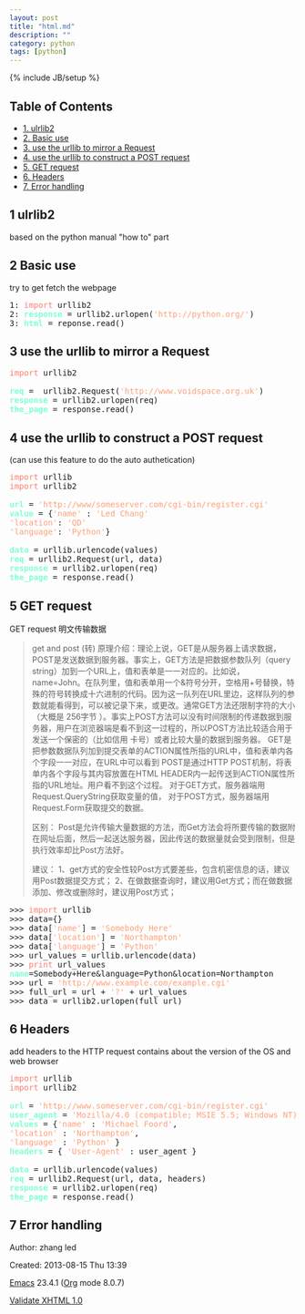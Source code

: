 ```yaml
---
layout: post
title: "html.md"
description: ""
category: python 
tags: [python]
---
```

{% include JB/setup %}
<div id="table-of-contents">
<h2>Table of Contents</h2>
<div id="text-table-of-contents">
<ul>
<li><a href="#sec-1">1. ulrlib2</a></li>
<li><a href="#sec-2">2. Basic use</a></li>
<li><a href="#sec-3">3. use the urllib to mirror a Request</a></li>
<li><a href="#sec-4">4. use the urllib to construct a POST request</a></li>
<li><a href="#sec-5">5. GET request</a></li>
<li><a href="#sec-6">6. Headers</a></li>
<li><a href="#sec-7">7. Error handling</a></li>
</ul>
</div>
</div>
<div id="outline-container-sec-1" class="outline-2">
<h2 id="sec-1"><span class="section-number-2">1</span> ulrlib2</h2>
<div class="outline-text-2" id="text-1">
<p>
based on the python manual "how to" part
</p>
</div>
</div>
<div id="outline-container-sec-2" class="outline-2">
<h2 id="sec-2"><span class="section-number-2">2</span> Basic use</h2>
<div class="outline-text-2" id="text-2">
<p>
try to get fetch the webpage
</p>

<div class="org-src-container">

<pre class="src src-python"><span class="linenr">1: </span><span style="color: #fa8072;">import</span> urllib2 
<span class="linenr">2: </span><span style="color: #7fffd4; font-weight: bold;">response</span> = urllib2.urlopen(<span style="color: #ffa07a;">'http://python.org/'</span>)
<span class="linenr">3: </span><span style="color: #7fffd4; font-weight: bold;">html</span> = reponse.read()
</pre>
</div>
</div>
</div>
<div id="outline-container-sec-3" class="outline-2">
<h2 id="sec-3"><span class="section-number-2">3</span> use the urllib to mirror a Request</h2>
<div class="outline-text-2" id="text-3">
<div class="org-src-container">

<pre class="src src-python"><span style="color: #fa8072;">import</span> urllib2

<span style="color: #7fffd4; font-weight: bold;">req</span> =  urllib2.Request(<span style="color: #ffa07a;">'http://www.voidspace.org.uk'</span>)
<span style="color: #7fffd4; font-weight: bold;">response</span> = urllib2.urlopen(req)
<span style="color: #7fffd4; font-weight: bold;">the_page</span> = response.read()
</pre>
</div>
</div>
</div>
<div id="outline-container-sec-4" class="outline-2">
<h2 id="sec-4"><span class="section-number-2">4</span> use the urllib to construct a POST request</h2>
<div class="outline-text-2" id="text-4">
<p>
(can use this feature to do the auto authetication)
</p>

<div class="org-src-container">

<pre class="src src-python"><span style="color: #fa8072;">import</span> urllib
<span style="color: #fa8072;">import</span> urllib2

<span style="color: #7fffd4; font-weight: bold;">url</span> = <span style="color: #ffa07a;">'http://www/someserver.com/cgi-bin/register.cgi'</span>
<span style="color: #7fffd4; font-weight: bold;">value</span> = {<span style="color: #ffa07a;">'name'</span> : <span style="color: #ffa07a;">'Led Chang'</span>
<span style="color: #ffa07a;">'location'</span>: <span style="color: #ffa07a;">'QD'</span>
<span style="color: #ffa07a;">'language'</span>: <span style="color: #ffa07a;">'Python'</span>}

<span style="color: #7fffd4; font-weight: bold;">data</span> = urllib.urlencode(values)
<span style="color: #7fffd4; font-weight: bold;">req</span> = urllib2.Request(url, data)
<span style="color: #7fffd4; font-weight: bold;">response</span> = urllib2.urlopen(req)
<span style="color: #7fffd4; font-weight: bold;">the_page</span> = response.read()
</pre>
</div>
</div>
</div>

<div id="outline-container-sec-5" class="outline-2">
<h2 id="sec-5"><span class="section-number-2">5</span> GET request</h2>
<div class="outline-text-2" id="text-5">
<p>
GET request 明文传输数据
</p>
<blockquote>
<p>
get and post (转)
原理介绍：理论上说，GET是从服务器上请求数据，POST是发送数据到服务器。事实上，GET方法是把数据参数队列（query string）加到一个URL上，值和表单是一一对应的。比如说，name=John。在队列里，值和表单用一个&amp;符号分开，空格用+号替换，特 殊的符号转换成十六进制的代码。因为这一队列在URL里边，这样队列的参数就能看得到，可以被记录下来，或更改。通常GET方法还限制字符的大小（大概是 256字节 ）。事实上POST方法可以没有时间限制的传递数据到服务器，用户在浏览器端是看不到这一过程的，所以POST方法比较适合用于发送一个保密的（比如信用 卡号）或者比较大量的数据到服务器。
GET是把参数数据队列加到提交表单的ACTION属性所指的URL中，值和表单内各个字段一一对应，在URL中可以看到
POST是通过HTTP POST机制，将表单内各个字段与其内容放置在HTML HEADER内一起传送到ACTION属性所指的URL地址。用户看不到这个过程。
对于GET方式，服务器端用Request.QueryString获取变量的值，
对于POST方式，服务器端用Request.Form获取提交的数据。
</p>

<p>
区别：
Post是允许传输大量数据的方法，而Get方法会将所要传输的数据附在网址后面，然后一起送达服务器，因此传送的数据量就会受到限制，但是执行效率却比Post方法好。 
</p>


<p>
建议：
1、get方式的安全性较Post方式要差些，包含机密信息的话，建议用Post数据提交方式；
2、在做数据查询时，建议用Get方式；而在做数据添加、修改或删除时，建议用Post方式；
</p>
</blockquote>

<div class="org-src-container">

<pre class="src src-python">&gt;&gt;&gt; <span style="color: #fa8072;">import</span> urllib
&gt;&gt;&gt; data={}
&gt;&gt;&gt; data[<span style="color: #ffa07a;">'name'</span>] = <span style="color: #ffa07a;">'Somebody Here'</span>
&gt;&gt;&gt; data[<span style="color: #ffa07a;">'location'</span>] = <span style="color: #ffa07a;">'Northampton'</span>
&gt;&gt;&gt; data[<span style="color: #ffa07a;">'language'</span>] = <span style="color: #ffa07a;">'Python'</span>
&gt;&gt;&gt; url_values = urllib.urlencode(data)
&gt;&gt;&gt; <span style="color: #fa8072;">print</span> url_values
<span style="color: #7fffd4; font-weight: bold;">name</span>=Somebody+Here&amp;language=Python&amp;location=Northampton
&gt;&gt;&gt; url = <span style="color: #ffa07a;">'http://www.example.com/example.cgi'</span>
&gt;&gt;&gt; full_url = url + <span style="color: #ffa07a;">'?'</span> + url_values
&gt;&gt;&gt; data = urllib2.urlopen(full_url)
</pre>
</div>
</div>
</div>
<div id="outline-container-sec-6" class="outline-2">
<h2 id="sec-6"><span class="section-number-2">6</span> Headers</h2>
<div class="outline-text-2" id="text-6">
<p>
add headers to the HTTP request
contains about the version of the OS and web browser
</p>

<div class="org-src-container">

<pre class="src src-python"><span style="color: #fa8072;">import</span> urllib
<span style="color: #fa8072;">import</span> urllib2

<span style="color: #7fffd4; font-weight: bold;">url</span> = <span style="color: #ffa07a;">'http://www.someserver.com/cgi-bin/register.cgi'</span>
<span style="color: #7fffd4; font-weight: bold;">user_agent</span> = <span style="color: #ffa07a;">'Mozilla/4.0 (compatible; MSIE 5.5; Windows NT)'</span>
<span style="color: #7fffd4; font-weight: bold;">values</span> = {<span style="color: #ffa07a;">'name'</span> : <span style="color: #ffa07a;">'Michael Foord'</span>,
<span style="color: #ffa07a;">'location'</span> : <span style="color: #ffa07a;">'Northampton'</span>,
<span style="color: #ffa07a;">'language'</span> : <span style="color: #ffa07a;">'Python'</span> }
<span style="color: #7fffd4; font-weight: bold;">headers</span> = { <span style="color: #ffa07a;">'User-Agent'</span> : user_agent }

<span style="color: #7fffd4; font-weight: bold;">data</span> = urllib.urlencode(values)
<span style="color: #7fffd4; font-weight: bold;">req</span> = urllib2.Request(url, data, headers)
<span style="color: #7fffd4; font-weight: bold;">response</span> = urllib2.urlopen(req)
<span style="color: #7fffd4; font-weight: bold;">the_page</span> = response.read()
</pre>
</div>
</div>
</div>
<div id="outline-container-sec-7" class="outline-2">
<h2 id="sec-7"><span class="section-number-2">7</span> Error handling</h2>
</div>
</div>
<div id="postamble" class="status">
<p class="author">Author: zhang led</p>
<p class="date">Created: 2013-08-15 Thu 13:39</p>
<p class="creator"><a href="http://www.gnu.org/software/emacs/">Emacs</a> 23.4.1 (<a href="http://orgmode.org">Org</a> mode 8.0.7)</p>
<p class="xhtml-validation"><a href="http://validator.w3.org/check?uri=referer">Validate XHTML 1.0</a></p>
</div>

